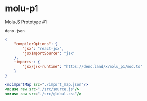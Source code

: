 # molu-p1
MoluJS Prototype #1

`deno.json`
```json
{
    "compilerOptions": {
        "jsx": "react-jsx",
        "jsxImportSource": "jsx"
    },
    "imports": {
        "jsx/jsx-runtime": "https://deno.land/x/molu_p1/mod.ts"
    }
}
```
```jsx
<m:importMap src="./import_map.json"/>
<m:use raw src="./src/source.js"/>
<m:use raw src="./src/global.css"/>
```